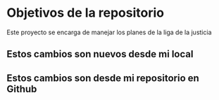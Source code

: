 # Objetivos de la repositorio

Este proyecto se encarga de manejar los planes de la liga de la justicia


## Estos cambios son nuevos desde mi local
## Estos cambios son desde mi repositorio en Github